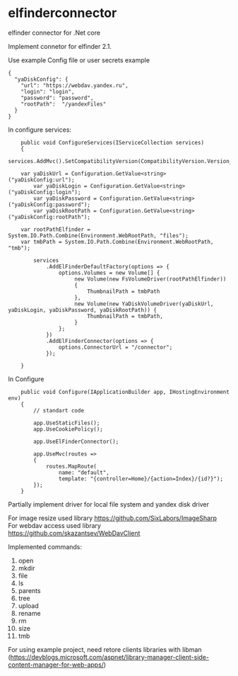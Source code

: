# elfinderconnector
elfinder connector for .Net core

Implement connetor for elfinder 2.1.

Use example
Config file or user secrets example

	{
	  "yaDiskConfig": {
	    "url": "https://webdav.yandex.ru",
	    "login": "login",
	    "password": "password",
	    "rootPath":  "/yandexFiles"
	  }
	}


  In configure services:
        
        public void ConfigureServices(IServiceCollection services)
        {
            services.AddMvc().SetCompatibilityVersion(CompatibilityVersion.Version_2_2);
			
	    var yaDiskUrl = Configuration.GetValue<string>("yaDiskConfig:url");
            var yaDiskLogin = Configuration.GetValue<string>("yaDiskConfig:login");
            var yaDiskPassword = Configuration.GetValue<string>("yaDiskConfig:password");
            var yaDiskRootPath = Configuration.GetValue<string>("yaDiskConfig:rootPath");
			
	    var rootPathElfinder = System.IO.Path.Combine(Environment.WebRootPath, "files");
	    var tmbPath = System.IO.Path.Combine(Environment.WebRootPath, "tmb");
			
            services
                .AddElFinderDefaultFactory(options => {
                    options.Volumes = new Volume[] {
                         new Volume(new FsVolumeDriver(rootPathElfinder))
                         {
                             ThumbnailPath = tmbPath
                         },
                         new Volume(new YaDiskVolumeDriver(yaDiskUrl, yaDiskLogin, yaDiskPassword, yaDiskRootPath)) {
                             ThumbnailPath = tmbPath,
                         }
                    };
                })
                .AddElFinderConnector(options => {
                    options.ConnectorUrl = "/connector";
                });
           
        }
  
  In Configure
        
        public void Configure(IApplicationBuilder app, IHostingEnvironment env)
        {
            // standart code

            app.UseStaticFiles();
            app.UseCookiePolicy();

            app.UseElFinderConnector();

            app.UseMvc(routes =>
            {
                routes.MapRoute(
                    name: "default",
                    template: "{controller=Home}/{action=Index}/{id?}");
            });
        }
 
	
Partially implement driver for local file system and yandex disk driver
	

For image resize used library https://github.com/SixLabors/ImageSharp <br />
For webdav access used library https://github.com/skazantsev/WebDavClient
 
 Implemented commands:
 1. open
 2. mkdir
 3. file
 4. ls
 5. parents
 6. tree
 7. upload
 8. rename
 9. rm
 10. size
 11. tmb
 
 For using example project, need retore clients libraries with libman (https://devblogs.microsoft.com/aspnet/library-manager-client-side-content-manager-for-web-apps/)
